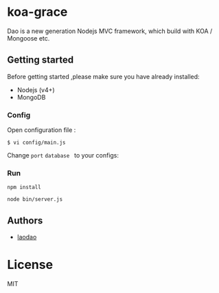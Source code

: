 # koa-grace

Dao is a new generation Nodejs  MVC framework, which build with KOA / Mongoose etc.

## Getting started

Before getting started ,please make sure you have already installed:
* Nodejs (v4+)
* MongoDB


### Config 

Open configuration file :

	$ vi config/main.js

Change `port`   `database ` to your configs:

### Run
	npm install

	node bin/server.js
	

## Authors

  - [laodao](https://github.com/caomulaodao)

# License

  MIT




